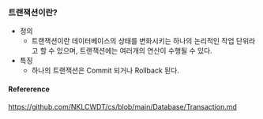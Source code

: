 ### 트랜잭션이란? 
- 정의
    - 트랜잭션이란 데이터베이스의 상태를 변화시키는 하나의 논리적인 작업 단위라고 할 수 있으며, 트랜잭션에는 여러개의 연산이 수행될 수 있다.
- 특징
    - 하나의 트랜잭션은 Commit 되거나 Rollback 된다.


#### Refererence
<https://github.com/NKLCWDT/cs/blob/main/Database/Transaction.md><br>
